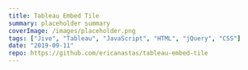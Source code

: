 ```yaml
---
title: Tableau Embed Tile
summary: placeholder summary
coverImage: /images/placeholder.png
tags: ["Jive", "Tableau", "JavaScript", "HTML", "jQuery", "CSS"]
date: "2019-09-11"
repo: https://github.com/ericanastas/tableau-embed-tile
---
```

